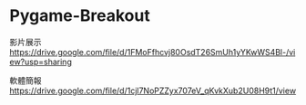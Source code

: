 # Pygame-Breakout
影片展示 https://drive.google.com/file/d/1FMoFfhcvj80OsdT26SmUh1yYKwWS4Bl-/view?usp=sharing

軟體簡報 https://drive.google.com/file/d/1cjl7NoPZZyx707eV_qKvkXub2U08H9t1/view
